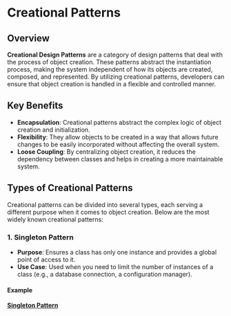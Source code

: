 # Creational Patterns

## Overview

**Creational Design Patterns** are a category of design patterns that deal with the process of object creation. These patterns abstract the instantiation process, making the system independent of how its objects are created, composed, and represented. By utilizing creational patterns, developers can ensure that object creation is handled in a flexible and controlled manner.

## Key Benefits

- **Encapsulation**: Creational patterns abstract the complex logic of object creation and initialization.
- **Flexibility**: They allow objects to be created in a way that allows future changes to be easily incorporated without affecting the overall system.
- **Loose Coupling**: By centralizing object creation, it reduces the dependency between classes and helps in creating a more maintainable system.

## Types of Creational Patterns

Creational patterns can be divided into several types, each serving a different purpose when it comes to object creation. Below are the most widely known creational patterns:

### 1. **Singleton Pattern**

- **Purpose**: Ensures a class has only one instance and provides a global point of access to it.
- **Use Case**: Used when you need to limit the number of instances of a class (e.g., a database connection, a configuration manager).

#### Example

[**Singleton Pattern**](singleton.js)
